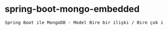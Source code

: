 # spring-boot-mongo-embedded

<pre>
Spring Boot ile MongoDB - Model Bire bir ilişki / Bire çok ilişki / Gömülü döküman.
</pre>
